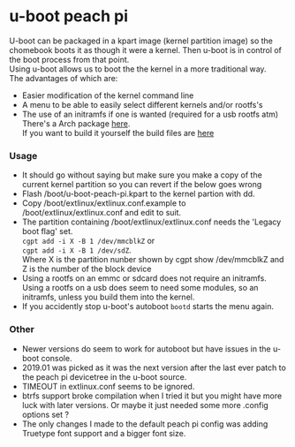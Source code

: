 # u-boot peach pi
U-boot can be packaged in a kpart image (kernel partition image) so the chomebook boots it as though it were a kernel. Then u-boot is in control of the boot process from that point.  
Using u-boot allows us to boot the the kernel in a more traditional way.  
The advantages of which are:  
 - Easier modification of the kernel command line
 - A menu to be able to easily select different kernels and/or rootfs's
 - The use of an initramfs if one is wanted (required for a usb rootfs atm)  
There's a Arch package [here](https://github.com/gripped/XE503C32-arch-kernel-packages/raw/main/other/u-boot-peach-pi/u-boot-peach-pi-2019.01-1-armv7h.pkg.tar.xz).  
If you want to build it yourself the build files are [here](https://github.com/gripped/XE503C32-arch-kernel-packages/tree/main/other/u-boot-peach-pi)
### Usage
 - It should go without saying but make sure you make a copy of the current kernel partition so you can revert if the below goes wrong
 - Flash /boot/u-boot-peach-pi.kpart to the kernel partion with dd.
 - Copy /boot/extlinux/extlinux.conf.example to /boot/extlinux/extlinux.conf and edit to suit.
 - The partition containing /boot/extlinux/extlinux.conf needs the 'Legacy boot flag' set.  
  `cgpt add -i X -B 1 /dev/mmcblkZ` or   
  `cgpt add -i X -B 1 /dev/sdZ`.   
  Where X is the partition nunber shown by cgpt show /dev/mmcblkZ and Z is the number of     the block device
 - Using a rootfs on an emmc or sdcard does not require an initramfs. Using a rootfs on a usb does seem to need some modules, so an initramfs, unless you build them into the kernel.
 - If you accidently stop u-boot's autoboot `bootd` starts the menu again.
### Other
 - Newer versions do seem to work for autoboot but have issues in the
   u-boot console.
  - 2019.01 was picked as it was the next version after the last ever patch to the peach pi devicetree in the u-boot source.
  - TIMEOUT in extlinux.conf seems to be ignored.
  - btrfs support broke compilation when I tried it but you might have more luck with later versions. Or maybe it just needed some more .config options set ?
  - The only changes I made to the default peach pi config was adding Truetype font support and a bigger font size.
